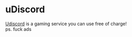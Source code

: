 <h1>uDiscord</h1>
<a href="https://udiscordmovies.github.io/uDiscord/">Udiscord</a> is a gaming service you can use free of charge!
<br>
ps. fuck ads
